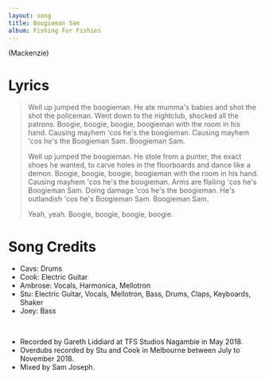 ```yaml
---
layout: song
title: Boogieman Sam
album: Fishing For Fishies
---
```


(Mackenzie)

# Lyrics

> Well up jumped the boogieman. He ate mumma's babies and shot the shot the policeman.
> Went down to the nightclub, shocked all the patrons.
> Boogie, boogie, boogie, boogieman with the room in his hand.
> Causing mayhem 'cos he's the boogieman. Causing mayhem 'cos he's the Boogieman Sam.
> Boogieman Sam.
> 
> Well up jumped the boogieman. He stole from a punter, the exact shoes he wanted, 
> to carve holes in the floorboards and dance like a demon.
> Boogie, boogie, boogie, boogieman with the room in his hand.
> Causing mayhem 'cos he's the boogieman. Arms are flailing 'cos he's Boogieman Sam.
> Doing damage 'cos he's the boogieman. He's outlandish 'cos he's Boogieman Sam.
> Boogieman Sam.
> 
> Yeah, yeah.
> Boogie, boogie, boogie, boogie.

# Song Credits

* Cavs: Drums
* Cook: Electric Guitar
* Ambrose: Vocals, Harmonica, Mellotron
* Stu: Electric Guitar, Vocals, Mellotron, Bass, Drums, Claps, Keyboards, Shaker
* Joey: Bass  
<br>  

* Recorded by Gareth Liddiard at TFS Studios Nagambie in May 2018.
* Overdubs recorded by Stu and Cook in Melbourne between July to November 2018.
* Mixed by Sam Joseph.
